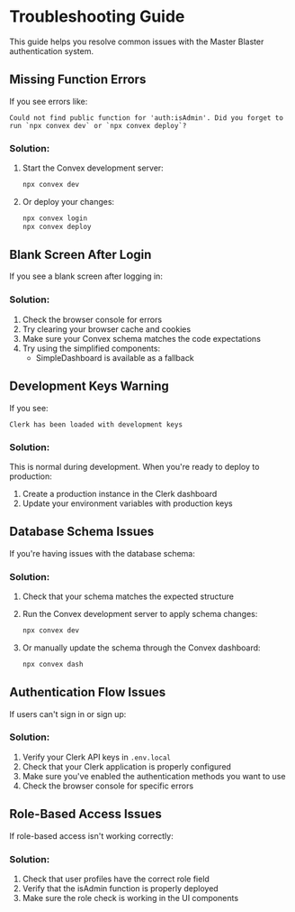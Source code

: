 # Troubleshooting Guide

This guide helps you resolve common issues with the Master Blaster authentication system.

## Missing Function Errors

If you see errors like:

```
Could not find public function for 'auth:isAdmin'. Did you forget to run `npx convex dev` or `npx convex deploy`?
```

### Solution:

1. Start the Convex development server:
   ```bash
   npx convex dev
   ```

2. Or deploy your changes:
   ```bash
   npx convex login
   npx convex deploy
   ```

## Blank Screen After Login

If you see a blank screen after logging in:

### Solution:

1. Check the browser console for errors
2. Try clearing your browser cache and cookies
3. Make sure your Convex schema matches the code expectations
4. Try using the simplified components:
   - SimpleDashboard is available as a fallback

## Development Keys Warning

If you see:

```
Clerk has been loaded with development keys
```

### Solution:

This is normal during development. When you're ready to deploy to production:

1. Create a production instance in the Clerk dashboard
2. Update your environment variables with production keys

## Database Schema Issues

If you're having issues with the database schema:

### Solution:

1. Check that your schema matches the expected structure
2. Run the Convex development server to apply schema changes:
   ```bash
   npx convex dev
   ```

3. Or manually update the schema through the Convex dashboard:
   ```bash
   npx convex dash
   ```

## Authentication Flow Issues

If users can't sign in or sign up:

### Solution:

1. Verify your Clerk API keys in `.env.local`
2. Check that your Clerk application is properly configured
3. Make sure you've enabled the authentication methods you want to use
4. Check the browser console for specific errors

## Role-Based Access Issues

If role-based access isn't working correctly:

### Solution:

1. Check that user profiles have the correct role field
2. Verify that the isAdmin function is properly deployed
3. Make sure the role check is working in the UI components